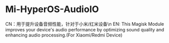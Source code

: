 # Mi-HyperOS-AudioIO
CN：用于提升设备音频性能，针对于小米/红米设备\n
EN: This Magisk Module improves your device's audio performance by optimizing sound quality and enhancing audio processing.(For Xiaomi/Redmi Device)
